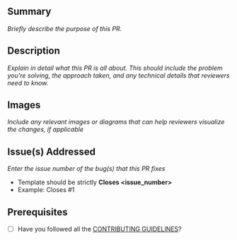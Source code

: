 ## Summary

_Briefly describe the purpose of this PR._

## Description

_Explain in detail what this PR is all about. This should include the problem you're solving, the approach taken, and any technical details that reviewers need to know._

## Images

_Include any relevant images or diagrams that can help reviewers visualize the changes, if applicable_

## Issue(s) Addressed

_Enter the issue number of the bug(s) that this PR fixes_

- Template should be strictly **Closes <issue_number>**
- Example: Closes #1

## Prerequisites

- [ ] Have you followed all the [CONTRIBUTING GUIDELINES](https://github.com/parneet13/project1jenkins/blob/main/.github/CONTRIBUTING.md#guidelines-for-contributions)?
